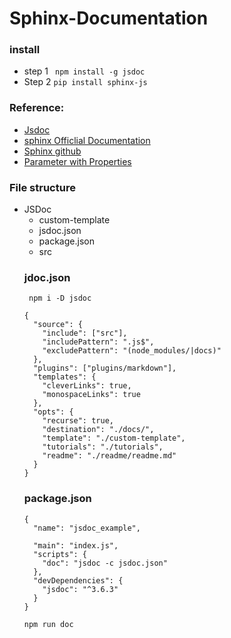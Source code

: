 # Sphinx-Documentation
### install
- step 1
<code> npm install -g jsdoc</code>
- Step 2
<code>pip install sphinx-js</code>


### Reference:
- [Jsdoc](https://jsdoc.app/about-tutorials.html)
- [sphinx Officlial Documentation](https://pypi.org/project/sphinx-js/)
- [Sphinx github](https://github.com/mozilla/sphinx-js)
- [Parameter with Properties](https://jsdoc.app/tags-param.html#parameters-with-properties)


### File structure
<ul>
<li>JSDoc
<ul>
<li>custom-template</li>
<li>jsdoc.json</li>
<li>package.json</li>
  <li>src</li>
</ul>
</li>


### jdoc.json
<code> npm i -D jsdoc</code>
~~~~
{
  "source": {
    "include": ["src"],
    "includePattern": ".js$",
    "excludePattern": "(node_modules/|docs)"
  },
  "plugins": ["plugins/markdown"],
  "templates": {
    "cleverLinks": true,
    "monospaceLinks": true
  },
  "opts": {
    "recurse": true,
    "destination": "./docs/",
    "template": "./custom-template",
    "tutorials": "./tutorials",
    "readme": "./readme/readme.md"
  }
}
~~~~
### package.json
~~~~
{
  "name": "jsdoc_example",

  "main": "index.js",
  "scripts": {
    "doc": "jsdoc -c jsdoc.json"
  },
  "devDependencies": {
    "jsdoc": "^3.6.3"
  }
}
~~~~
  <code>npm run doc</code>
